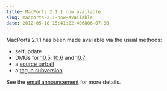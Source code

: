 ```yaml
---
title: MacPorts 2.1.1 now available
slug: macports-211-now-available
date: 2012-05-18 15:41:22.406806-07:00
---
```


MacPorts 2.1.1 has been made available via the usual methods:

* selfupdate
* DMGs for [10.5](https://distfiles.macports.org/MacPorts/MacPorts-2.1.1-10.5-Leopard.dmg "10.5 DMG"), [10.6](https://distfiles.macports.org/MacPorts/MacPorts-2.1.1-10.6-SnowLeopard.pkg "10.6 pkg") and [10.7](https://distfiles.macports.org/MacPorts/MacPorts-2.1.1-10.7-Lion.pkg "10.7 pkg")
* a [source tarball](https://www.macports.org/install.php#source)
* a [tag in subversion](https://svn.macports.org/repository/macports/tags/release_2_1_1)

See the [email announcement](https://lists.macosforge.org/pipermail/macports-announce/2012-May/000023.html) for more details.

